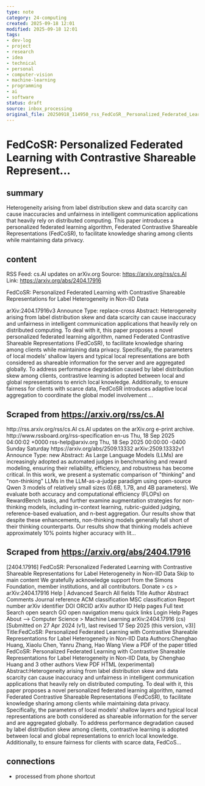 ```yaml
---
type: note
category: 24-computing
created: 2025-09-18 12:01
modified: 2025-09-18 12:01
tags:
- dev-log
- project
- research
- idea
- technical
- personal
- computer-vision
- machine-learning
- programming
- ai
- software
status: draft
source: inbox_processing
original_file: 20250918_114950_rss_FedCoSR__Personalized_Federated_Learning_with_Cont.txt
---
```



# FedCoSR: Personalized Federated Learning with Contrastive Shareable Represent...

## summary
Heterogeneity arising from label distribution skew and data scarcity can cause inaccuracies and unfairness in intelligent communication applications that heavily rely on distributed computing. This paper introduces a personalized federated learning algorithm, Federated Contrastive Shareable Representations (FedCoSR), to facilitate knowledge sharing among clients while maintaining data privacy.

## content
RSS Feed: cs.AI updates on arXiv.org
Source: https://arxiv.org/rss/cs.AI
Link: https://arxiv.org/abs/2404.17916

FedCoSR: Personalized Federated Learning with Contrastive Shareable Representations for Label Heterogeneity in Non-IID Data

arXiv:2404.17916v3 Announce Type: replace-cross Abstract: Heterogeneity arising from label distribution skew and data scarcity can cause inaccuracy and unfairness in intelligent communication applications that heavily rely on distributed computing. To deal with it, this paper proposes a novel personalized federated learning algorithm, named Federated Contrastive Shareable Representations (FedCoSR), to facilitate knowledge sharing among clients while maintaining data privacy. Specifically, the parameters of local models' shallow layers and typical local representations are both considered as shareable information for the server and are aggregated globally. To address performance degradation caused by label distribution skew among clients, contrastive learning is adopted between local and global representations to enrich local knowledge. Additionally, to ensure fairness for clients with scarce data, FedCoSR introduces adaptive local aggregation to coordinate the global model involvement ...

## Scraped from https://arxiv.org/rss/cs.AI
<?xml version='1.0' encoding='UTF-8'?>
<rss xmlns:arxiv="http://arxiv.org/schemas/atom" xmlns:dc="http://purl.org/dc/elements/1.1/" xmlns:atom="http://www.w3.org/2005/Atom" xmlns:content="http://purl.org/rss/1.0/modules/content/" version="2.0">
  <channel>
    <title>cs.AI updates on arXiv.org</title>
    <link>http://rss.arxiv.org/rss/cs.AI</link>
    <description>cs.AI updates on the arXiv.org e-print archive.</description>
    <atom:link href="http://rss.arxiv.org/rss/cs.AI" rel="self" type="application/rss+xml"/>
    <docs>http://www.rssboard.org/rss-specification</docs>
    <language>en-us</language>
    <lastBuildDate>Thu, 18 Sep 2025 04:00:02 +0000</lastBuildDate>
    <managingEditor>rss-help@arxiv.org</managingEditor>
    <pubDate>Thu, 18 Sep 2025 00:00:00 -0400</pubDate>
    <skipDays>
      <day>Sunday</day>
      <day>Saturday</day>
    </skipDays>
    <item>
      <title>Explicit Reasoning Makes Better Judges: A Systematic Study on Accuracy, Efficiency, and Robustness</title>
      <link>https://arxiv.org/abs/2509.13332</link>
      <description>arXiv:2509.13332v1 Announce Type: new 
Abstract: As Large Language Models (LLMs) are increasingly adopted as automated judges in benchmarking and reward modeling, ensuring their reliability, efficiency, and robustness has become critical. In this work, we present a systematic comparison of "thinking" and "non-thinking" LLMs in the LLM-as-a-judge paradigm using open-source Qwen 3 models of relatively small sizes (0.6B, 1.7B, and 4B parameters). We evaluate both accuracy and computational efficiency (FLOPs) on RewardBench tasks, and further examine augmentation strategies for non-thinking models, including in-context learning, rubric-guided judging, reference-based evaluation, and n-best aggregation. Our results show that despite these enhancements, non-thinking models generally fall short of their thinking counterparts. Our results show that thinking models achieve approximately 10% points higher accuracy with lit...


## Scraped from https://arxiv.org/abs/2404.17916
[2404.17916] FedCoSR: Personalized Federated Learning with Contrastive Shareable Representations for Label Heterogeneity in Non-IID Data Skip to main content We gratefully acknowledge support from the Simons Foundation, member institutions, and all contributors. Donate &gt; cs &gt; arXiv:2404.17916 Help | Advanced Search All fields Title Author Abstract Comments Journal reference ACM classification MSC classification Report number arXiv identifier DOI ORCID arXiv author ID Help pages Full text Search open search GO open navigation menu quick links Login Help Pages About --> Computer Science > Machine Learning arXiv:2404.17916 (cs) [Submitted on 27 Apr 2024 (v1), last revised 17 Sep 2025 (this version, v3)] Title:FedCoSR: Personalized Federated Learning with Contrastive Shareable Representations for Label Heterogeneity in Non-IID Data Authors:Chenghao Huang, Xiaolu Chen, Yanru Zhang, Hao Wang View a PDF of the paper titled FedCoSR: Personalized Federated Learning with Contrastive Shareable Representations for Label Heterogeneity in Non-IID Data, by Chenghao Huang and 3 other authors View PDF HTML (experimental) Abstract:Heterogeneity arising from label distribution skew and data scarcity can cause inaccuracy and unfairness in intelligent communication applications that heavily rely on distributed computing. To deal with it, this paper proposes a novel personalized federated learning algorithm, named Federated Contrastive Shareable Representations (FedCoSR), to facilitate knowledge sharing among clients while maintaining data privacy. Specifically, the parameters of local models&#39; shallow layers and typical local representations are both considered as shareable information for the server and are aggregated globally. To address performance degradation caused by label distribution skew among clients, contrastive learning is adopted between local and global representations to enrich local knowledge. Additionally, to ensure fairness for clients with scarce data, FedCoS...


## connections
- processed from phone shortcut
